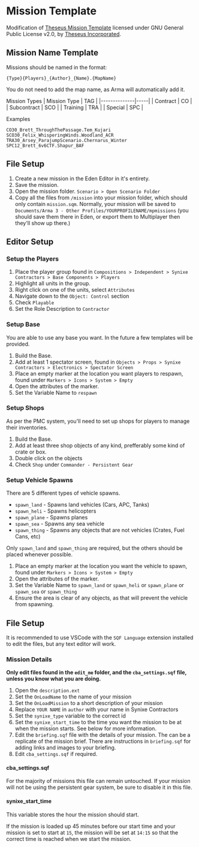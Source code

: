 # Mission Template

Modification of [Theseus Mission Template](https://github.com/Theseus-Aegis/MissionTemplate) licensed under GNU General Public License v2.0, by [Theseus Incorporated](https://www.theseus-aegis.com).

## Mission Name Template

Missions should be named in the format:

```
{Type}{Players}_{Author}_{Name}.{MapName}
```

You do not need to add the map name, as Arma will automatically add it.

Mission Types
| Mission Type | TAG |
|--------------|-----|
| Contract     | CO  |
| Subcontract  | SCO |
| Training     | TRA |
| Special      | SPC |

Examples

`CO30_Brett_ThroughThePassage.Tem_Kujari`
`SCO30_Felix_WhisperingWinds.Woodland_ACR`
`TRA30_Arsey_ParajumpScenario.Chernarus_Winter`
`SPC12_Brett_6v6CTF.Shapur_BAF`

## File Setup

1. Create a new mission in the Eden Editor in it's entirety.
2. Save the mission.
3. Open the mission folder. `Scenario > Open Scenario Folder`
4. Copy all the files from `/mission` into your mission folder, which should only contain `mission.sqm`.
Normally, your mission will be saved to `Documents/Arma 3 - Other Profiles/YOURPROFILENAME/mpmissions` (you should save them there in Eden, or export them to Multiplayer then they'll show up there.)

## Editor Setup

### Setup the Players

1. Place the player group found in `Compositions > Independent > Synixe Contractors > Base Components > Players`
2. Highlight all units in the group.
3. Right click on one of the units, select `Attributes`
4. Navigate down to the `Object: Control` section
5. Check `Playable`
6. Set the Role Description to `Contractor`

### Setup Base

You are able to use any base you want. In the future a few templates will be provided.

1. Build the Base.
2. Add at least 1 spectator screen, found in `Objects > Props > Synixe Contractors > Electronics > Spectator Screen`
3. Place an empty marker at the location you want players to respawn, found under `Markers > Icons > System > Empty`
4. Open the attributes of the marker.
5. Set the Variable Name to `respawn`

### Setup Shops

As per the PMC system, you'll need to set up shops for players to manage their inventories.

1. Build the Base.
2. Add at least three shop objects of any kind, prefferably some kind of crate or box.
3. Double click on the objects
4. Check `Shop` under `Commander - Persistent Gear`

### Setup Vehicle Spawns

There are 5 different types of vehicle spawns.

- `spawn_land` - Spawns land vehicles (Cars, APC, Tanks)
- `spawn_heli` - Spawns helicopters
- `spawn_plane` - Spawns planes
- `spawn_sea` - Spawns any sea vehicle
- `spawn_thing` - Spawns any objects that are not vehicles (Crates, Fuel Cans, etc)

Only `spawn_land` and `spawn_thing` are required, but the others should be placed whenever possible.

1. Place an empty marker at the location you want the vehicle to spawn, found under `Markers > Icons > System > Empty`
2. Open the attributes of the marker.
3. Set the Variable Name to `spawn_land` or `spawn_heli` or `spawn_plane` or `spawn_sea` or `spawn_thing`
4. Ensure the area is clear of any objects, as that will prevent the vehicle from spawning.

## File Setup

It is recommended to use VSCode with the `SQF Language` extension installed to edit the files, but any text editor will work.

### Mission Details

**Only edit files found in the `edit_me` folder, and the `cba_settings.sqf` file, unless you know what you are doing.**

1. Open the `description.ext`
2. Set the `OnLoadName` to the name of your mission
3. Set the `OnLoadMission` to a short description of your mission
4. Replace `YOUR NAME` in `author` with your name in Synixe Contractors
5. Set the `synixe_type` variable to the correct id
6. Set the `synixe_start_time` to the time you want the mission to be at when the mission starts. See below for more information.
7. Edit the `briefing.sqf` file with the details of your mission. The can be a replicate of the mission brief. There are instructions in `briefing.sqf` for adding links and images to your briefing.
8. Edit `cba_settings.sqf` if required.

#### cba_settings.sqf

For the majority of missions this file can remain untouched. If your mission will not be using the persistent gear system, be sure to disable it in this file.


#### synixe_start_time

This variable stores the hour the mission should start.

If the mission is loaded up 45 minutes before our start time and your mission is set to start at `15`, the mission will be set at `14:15` so that the correct time is reached when we start the mission.
